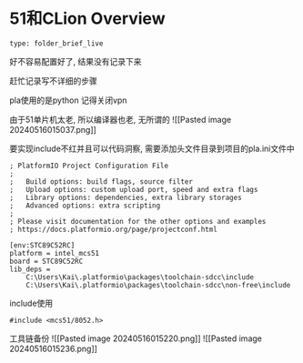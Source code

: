 # 51和CLion Overview
 
```ccard
type: folder_brief_live
```
 
好不容易配置好了, 结果没有记录下来

赶忙记录写不详细的步骤

pla使用的是python 记得关闭vpn

由于51单片机太老, 所以编译器也老, 无所谓的
![[Pasted image 20240516015037.png]]

要实现include不红并且可以代码洞察, 需要添加头文件目录到项目的pla.ini文件中
```
; PlatformIO Project Configuration File
;
;   Build options: build flags, source filter
;   Upload options: custom upload port, speed and extra flags
;   Library options: dependencies, extra library storages
;   Advanced options: extra scripting
;
; Please visit documentation for the other options and examples
; https://docs.platformio.org/page/projectconf.html

[env:STC89C52RC]
platform = intel_mcs51
board = STC89C52RC
lib_deps =
    C:\Users\Kai\.platformio\packages\toolchain-sdcc\include
    C:\Users\Kai\.platformio\packages\toolchain-sdcc\non-free\include
```

include使用
```
#include <mcs51/8052.h>
```

工具链备份
![[Pasted image 20240516015220.png]]
![[Pasted image 20240516015236.png]]
